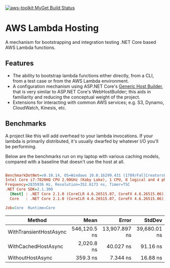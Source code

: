 [![aws-toolkit MyGet Build Status](https://www.myget.org/BuildSource/Badge/aws-toolkit?identifier=9cf127f4-ad3d-42b7-9e0f-7a3e352fc864)](https://www.myget.org/)
# AWS Lambda Hosting

A mechanism for bootstrapping and integration testing .NET Core based AWS Lambda functions.

## Features

* The ability to bootstrap lambda functions either directly, from a CLI, from a test case or from the AWS Lambda environment.
* A configuration mechanism using ASP.NET Core's [Generic Host Builder](https://docs.microsoft.com/en-us/aspnet/core/fundamentals/host/generic-host?view=aspnetcore-2.1),
  that is very similar to ASP.NET Core's WebHostBuilder; this aids in familiarity and reducing the conceptual weight of the project.
* Extensions for interacting with common AWS services; e.g. S3, Dynamo, CloudWatch, Kinesis, etc.

## Benchmarks

A project like this will add overhead to your lambda invocations. If your lambda is primarily distributed, it's usually dwarfed by whatever I/O you'll be performing.

Below are the benchmarks run on my laptop with various caching models, compared with a baseline that doesn't use the host at all.

``` ini

BenchmarkDotNet=v0.10.14, OS=Windows 10.0.16299.431 (1709/FallCreatorsUpdate/Redstone3)
Intel Core i7-7820HQ CPU 2.90GHz (Kaby Lake), 1 CPU, 8 logical and 4 physical cores
Frequency=2835936 Hz, Resolution=352.6173 ns, Timer=TSC
.NET Core SDK=2.1.300
  [Host] : .NET Core 2.1.0 (CoreCLR 4.6.26515.07, CoreFX 4.6.26515.06), 64bit RyuJIT
  Core   : .NET Core 2.1.0 (CoreCLR 4.6.26515.07, CoreFX 4.6.26515.06), 64bit RyuJIT

Job=Core  Runtime=Core  

```
|                 Method |         Mean |         Error |       StdDev |
|----------------------- |-------------:|--------------:|-------------:|
| WithTransientHostAsync | 546,120.5 ns | 13,907.897 ns | 39,680.01 ns |
|    WithCachedHostAsync |   2,020.8 ns |     40.027 ns |     91.16 ns |
|       WithoutHostAsync |     359.3 ns |      7.344 ns |     16.88 ns |
